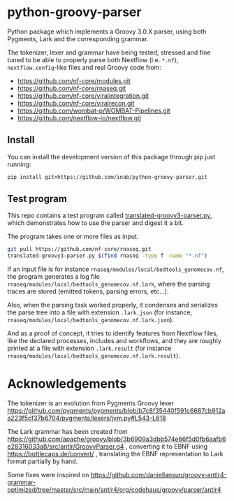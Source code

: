 # python-groovy-parser

Python package which implements a Groovy 3.0.X parser, using both Pygments, Lark and the corresponding grammar.

The tokenizer, lexer and grammar have being tested, stressed and fine tuned
to be able to properly parse both Nextflow (i.e. `*.nf`), `nextflow.config`-like files
and real Groovy code from:

* https://github.com/nf-core/modules.git
* https://github.com/nf-core/rnaseq.git
* https://github.com/nf-core/viralintegration.git
* https://github.com/nf-core/viralrecon.git
* https://github.com/wombat-p/WOMBAT-Pipelines.git
* https://github.com/nextflow-io/nextflow.git

## Install
You can install the development version of this package through pip just running:

```bash
pip install git+https://github.com/inab/python-groovy-parser.git
```

## Test program

This repo contains a test program called [translated-groovy3-parser.py](translated-groovy3-parser.py),
which demonstrates how to use the parser and digest it a bit.

The program takes one or more files as input.

```bash
git pull https://github.com/nf-core/rnaseq.git
translated-groovy3-parser.py $(find rnaseq -type f -name "*.nf")
```

If an input file is for instance `rnaseq/modules/local/bedtools_genomecov.nf`,
the program generates a log file `rnaseq/modules/local/bedtools_genomecov.nf.lark`,
where the parsing traces are stored (emitted tokens, parsing errors, etc...).

Also, when the parsing task worked properly, it condenses and serializes
the parse tree into a file with extension `.lark.json` (for instance,
`rnaseq/modules/local/bedtools_genomecov.nf.lark.json`).

And as a proof of concept, it tries to identify features from Nextflow files,
like the declared processes, includes and workflows, and they are roughly printed
at a file with extension `.lark.result` (for instance `rnaseq/modules/local/bedtools_genomecov.nf.lark.result`).

# Acknowledgements

The tokenizer is an evolution from Pygments Groovy lexer https://github.com/pygments/pygments/blob/b7c8f35440f591c6687cb912aa223f5cf37b6704/pygments/lexers/jvm.py#L543-L618

The Lark grammar has been created from https://github.com/apache/groovy/blob/3b6909a3dbb574e66f5d0fb6aafb6e28316033a8/src/antlr/GroovyParser.g4 ,
converting it to EBNF using https://bottlecaps.de/convert/ ,
translating the EBNF representation to Lark format partially by hand.

Some fixes were inspired on https://github.com/daniellansun/groovy-antlr4-grammar-optimized/tree/master/src/main/antlr4/org/codehaus/groovy/parser/antlr4
